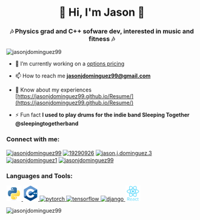 <h1 align="center">👋 Hi, I'm Jason 👋</h1>
<h3 align="center">🎶 Physics grad and C++ sofware dev, interested in music and fitness 🎶</h3>

<p align="left"> <img src="https://komarev.com/ghpvc/?username=jasonjdominguez99&label=Profile%20views&color=0e75b6&style=flat" alt="jasonjdominguez99" /> </p>

- 🔭 I’m currently working on a [options pricing](https://github.com/jasonjdominguez99/OptPriEngine)

<!-- - 🌱 I’m currently learning **Android app development** -->

- 📫 How to reach me **jasonjdominguez99@gmail.com**

- 📄 Know about my experiences [https://jasonjdominguez99.github.io/Resume/](https://jasonjdominguez99.github.io/Resume/)

- ⚡ Fun fact **I used to play drums for the indie band Sleeping Together @sleepingtogetherband**

<h3 align="left">Connect with me:</h3>
<p align="left">
<a href="https://linkedin.com/in/jasonjdominguez99" target="blank"><img align="center" src="https://raw.githubusercontent.com/rahuldkjain/github-profile-readme-generator/master/src/images/icons/Social/linked-in-alt.svg" alt="jasonjdominguez99" height="30" width="40" /></a>
<a href="https://stackoverflow.com/users/19290926" target="blank"><img align="center" src="https://raw.githubusercontent.com/rahuldkjain/github-profile-readme-generator/master/src/images/icons/Social/stack-overflow.svg" alt="19290926" height="30" width="40" /></a>
<!--- <a href="https://kaggle.com/jasondominguez" target="blank"><img align="center" src="https://raw.githubusercontent.com/rahuldkjain/github-profile-readme-generator/master/src/images/icons/Social/kaggle.svg" alt="jasondominguez" height="30" width="40" /></a> -->
<a href="https://instagram.com/jasonjdominguez_" target="blank"><img align="center" src="https://raw.githubusercontent.com/rahuldkjain/github-profile-readme-generator/master/src/images/icons/Social/instagram.svg" alt="jason.j.dominguez.3" height="30" width="40" /></a>
<a href="https://www.hackerrank.com/jasonjdominguez1" target="blank"><img align="center" src="https://raw.githubusercontent.com/rahuldkjain/github-profile-readme-generator/master/src/images/icons/Social/hackerrank.svg" alt="jasonjdominguez1" height="30" width="40" /></a>
<a href="https://www.leetcode.com/jasonjdominguez99" target="blank"><img align="center" src="https://raw.githubusercontent.com/rahuldkjain/github-profile-readme-generator/master/src/images/icons/Social/leet-code.svg" alt="jasonjdominguez99" height="30" width="40" /></a>
</p>

<h3 align="left">Languages and Tools:</h3>
<p align="left"> 
  <!--- <a href="https://developer.android.com" target="_blank" rel="noreferrer"> <img src="https://raw.githubusercontent.com/devicons/devicon/master/icons/android/android-original-wordmark.svg" alt="android" width="40" height="40"/> </a> -->
  <a href="https://www.python.org" target="_blank" rel="noreferrer"> <img src="https://raw.githubusercontent.com/devicons/devicon/master/icons/python/python-original.svg" alt="python" width="40" height="40"/> </a>
  <a href="https://www.w3schools.com/cpp/" target="_blank" rel="noreferrer"> <img src="https://raw.githubusercontent.com/devicons/devicon/master/icons/cplusplus/cplusplus-original.svg" alt="cplusplus" width="40" height="40"/> </a>
  <a href="https://pytorch.org/" target="_blank" rel="noreferrer"> <img src="https://www.vectorlogo.zone/logos/pytorch/pytorch-icon.svg" alt="pytorch" width="40" height="40"/> </a>
  <a href="https://www.tensorflow.org" target="_blank" rel="noreferrer"> <img src="https://www.vectorlogo.zone/logos/tensorflow/tensorflow-icon.svg" alt="tensorflow" width="40" height="40"/> </a> 
  <a href="https://www.djangoproject.com/" target="_blank" rel="noreferrer"> <img src="https://cdn.worldvectorlogo.com/logos/django.svg" alt="django" width="40" height="40"/> </a>
  <a href="https://reactjs.org/" target="_blank" rel="noreferrer"> <img src="https://raw.githubusercontent.com/devicons/devicon/master/icons/react/react-original-wordmark.svg" alt="react" width="40" height="40"/> </a>
</p>

<p><img align="left" src="https://github-readme-stats.vercel.app/api/top-langs?username=jasonjdominguez99" alt="jasonjdominguez99" /></p>

  <!--- <p>&nbsp;<img align="center" src="https://github-readme-stats.vercel.app/api?username=jasonjdominguez99&show_icons=true&locale=en" alt="jasonjdominguez99" /></p> -->
